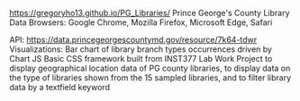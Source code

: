 https://gregoryho13.github.io/PG_Libraries/
Prince George's County Library Data
Browsers: Google Chrome, Mozilla Firefox, Microsoft Edge, Safari

API: https://data.princegeorgescountymd.gov/resource/7k64-tdwr
Visualizations: Bar chart of library branch types occurrences driven by Chart JS
Basic CSS framework built from INST377 Lab Work
Project to display geographical location data of PG county libraries, to display data on the type of libraries shown from the 15 sampled libraries, and to filter library data by a textfield keyword

